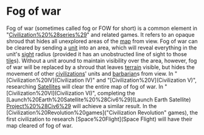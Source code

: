 # Fog of war

Fog of war (sometimes called fog or FOW for short) is a common element in "[Civilization%20%28series%29](Civilization)" and related games. It refers to an opaque shroud that hides all unexplored areas of the [map](map) from view.
Fog of war can be cleared by sending a [unit](unit) into an area, which will reveal everything in the unit's [sight](sight) radius (provided it has an unobstructed line of sight to those [tile](tile)s). Without a unit around to maintain visibility over the area, however, fog of war will be replaced by a shroud that leaves [terrain](terrain) visible, but hides the movement of other [civilizations](civilizations)' units and [barbarian](barbarian)s from view.
In "[Civilization%20IV](Civilization IV)" and "[Civilization%20V](Civilization V)", researching [Satellites](Satellites) will clear the entire map of fog of war. In "[Civilization%20VI](Civilization VI)", completing the [Launch%20Earth%20Satellite%20%28Civ6%29](Launch Earth Satellite) [Project%20%28Civ6%29](project) will achieve a similar result. In the [Civilization%20Revolution%20games]("Civilization Revolution" games), the first civilization to research [Space%20Flight](Space Flight) will have their map cleared of fog of war.